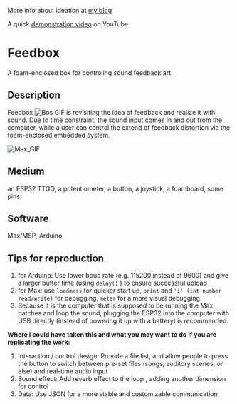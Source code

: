 More info about ideation at [my blog](https://hannahz.vercel.app/creative-embedded-sound)

A quick [demonstration video](https://youtu.be/pl-USFRBLrE) on YouTube


# Feedbox
A foam-enclosed box for controling sound feedback art. 

## Description

Feedbox ![Bos GIF](https://user-images.githubusercontent.com/83347817/157174993-554fc53a-35fb-4aea-b6b2-ca30f361aaa6.gif) is revisiting the idea of feedback and realize it with sound. Due to time constraint, the sound input comes in and out from the computer, while a user can control the extend of feedback distortion via the foam-enclosed embedded system.


![Max_GIF](https://user-images.githubusercontent.com/83347817/157151461-7a0bbc41-bd8e-4a2b-970c-3e0c1db8218a.gif)

## Medium
an ESP32 TTGO, a potentiometer, a button, a joystick, a foamboard, some pins

## Software
Max/MSP, Arduino

## Tips for reproduction

1. for Arduino: Use lower boud rate (e.g. 115200 instead of 9600) and give a larger buffer time (using `delay()` ) to ensure successful upload
2. for Max: use `loadmess` for quicker start up, `print` and `'i' (int number read/write)` for debugging, `meter` for a more visual debugging.
3. Because it is the computer that is supposed to be running the Max patches and loop the sound, plugging the ESP32 into the computer with USB directly (instead of powering it up with a battery) is recommended.

**Where I could have taken this and what you may want to do if you are replicating the work:**

1. Interaction / control design: Provide a file list, and allow people to press the button to switch between pre-set files (songs, auditory scenes, or else) and real-time audio input
2. Sound effect: Add reverb effect to the loop , adding another dimension for control
3. Data: Use JSON for a more stable and customizable communication
